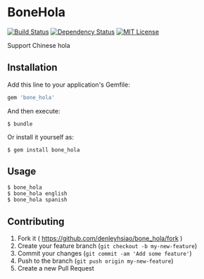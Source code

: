 # BoneHola
[![Build Status][travis_image]][travis_url]
[![Dependency Status][gemnasium_image]][gemnasium_url]
[![MIT License][license-image]][license-url]

Support Chinese hola

## Installation

Add this line to your application's Gemfile:

```ruby
gem 'bone_hola'
```

And then execute:

    $ bundle

Or install it yourself as:

    $ gem install bone_hola

## Usage

    $ bone_hola
    $ bone_hola english
    $ bone_hola spanish

## Contributing

1. Fork it ( https://github.com/denleyhsiao/bone_hola/fork )
2. Create your feature branch (`git checkout -b my-new-feature`)
3. Commit your changes (`git commit -am 'Add some feature'`)
4. Push to the branch (`git push origin my-new-feature`)
5. Create a new Pull Request

[travis_image]: https://travis-ci.org/denleyhsiao/bone_hola.svg?branch=master
[travis_url]: https://travis-ci.org/denleyhsiao/bone_hola

[gemnasium_image]: https://gemnasium.com/denleyhsiao/bone_hola.svg
[gemnasium_url]: https://gemnasium.com/denleyhsiao/bone_hola

[license-image]: http://img.shields.io/badge/license-MIT-blue.svg?style=flat
[license-url]: LICENSE